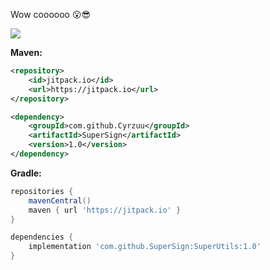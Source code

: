 Wow coooooo 😮😎

[![](https://jitpack.io/v/Cyrzuu/SuperSign.svg)](https://jitpack.io/#Cyrzuu/SuperSign)

**Maven:**
```xml
<repository>
    <id>jitpack.io</id>
    <url>https://jitpack.io</url>
</repository>

<dependency>
    <groupId>com.github.Cyrzuu</groupId>
    <artifactId>SuperSign</artifactId>
    <version>1.0</version>
</dependency>
```

**Gradle:**
```groovy
repositories {
    mavenCentral()
    maven { url 'https://jitpack.io' }
}

dependencies {
    implementation 'com.github.SuperSign:SuperUtils:1.0'
}
```
